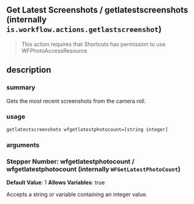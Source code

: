 
## Get Latest Screenshots / getlatestscreenshots (internally `is.workflow.actions.getlastscreenshot`)


> This action requires that Shortcuts has permission to use WFPhotoAccessResource.


## description
### summary
Gets the most recent screenshots from the camera roll.


### usage
`getlatestscreenshots wfgetlatestphotocount=[string integer]`

### arguments
### Stepper Number: wfgetlatestphotocount / wfgetlatestphotocount (internally `WFGetLatestPhotoCount`)
**Default Value**: 1
**Allows Variables**: true


Accepts a string 
or variable
containing an integer value.
